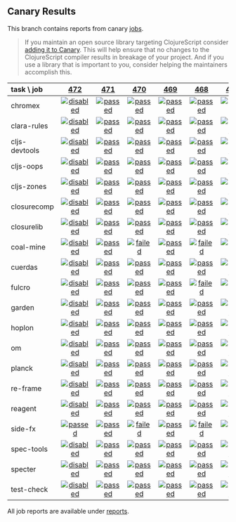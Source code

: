 ## Canary Results

This branch contains reports from canary [jobs](https://github.com/cljs-oss/canary/tree/jobs).

> If you maintain an open source library targeting ClojureScript consider [adding it to Canary](https://github.com/cljs-oss/canary/tree/master#how-to-participate). This will help ensure that no changes to the ClojureScript compiler results in breakage of your project. And if you use a library that is important to you, consider helping the maintainers accomplish this.

[//]: # (begin_overview_table)

| task \ job | <a href="reports/2018/07/07/job-000472-1.10.361-275082c" title="job #472 finished on 2018-07-07">472</a> | <a href="reports/2018/07/07/job-000471-1.10.360-b5e8dbd" title="job #471 finished on 2018-07-07">471</a> | <a href="reports/2018/07/06/job-000470-1.10.381-3b763f1" title="job #470 finished on 2018-07-06">470</a> | <a href="reports/2018/07/06/job-000469-1.10.360-b5e8dbd" title="job #469 finished on 2018-07-06">469</a> | <a href="reports/2018/07/06/job-000468-1.10.378-786f48d" title="job #468 finished on 2018-07-06">468</a> | <a href="reports/2018/07/06/job-000467-1.10.377-071e76b" title="job #467 finished on 2018-07-06">467</a> | <a href="reports/2018/07/05/job-000466-1.10.357-e03e416" title="job #466 finished on 2018-07-05">466</a> | <a href="reports/2018/07/05/job-000465-1.10.356-88390da" title="job #465 finished on 2018-07-05">465</a> | <a href="reports/2018/07/05/job-000464-1.10.356-88390da" title="job #464 finished on 2018-07-05">464</a> | <a href="reports/2018/07/04/job-000463-1.10.352-ea53fd0" title="job #463 finished on 2018-07-04">463</a> |
| :--- | :---: | :---: | :---: | :---: | :---: | :---: | :---: | :---: | :---: | :---: |
| chromex | <a href="reports/2018/07/07/job-000472-1.10.361-275082c#-chromex"><img title="disabled" src="http://box.binaryage.com/s-disabled.svg"><a> | <a href="reports/2018/07/07/job-000471-1.10.360-b5e8dbd#-chromex"><img title="passed" src="http://box.binaryage.com/s-passed.svg"><a> | <a href="reports/2018/07/06/job-000470-1.10.381-3b763f1#-chromex"><img title="passed" src="http://box.binaryage.com/s-passed.svg"><a> | <a href="reports/2018/07/06/job-000469-1.10.360-b5e8dbd#-chromex"><img title="passed" src="http://box.binaryage.com/s-passed.svg"><a> | <a href="reports/2018/07/06/job-000468-1.10.378-786f48d#-chromex"><img title="passed" src="http://box.binaryage.com/s-passed.svg"><a> | <a href="reports/2018/07/06/job-000467-1.10.377-071e76b#-chromex"><img title="failed" src="http://box.binaryage.com/s-failed.svg"><a> | <a href="reports/2018/07/05/job-000466-1.10.357-e03e416#-chromex"><img title="passed" src="http://box.binaryage.com/s-passed.svg"><a> | <a href="reports/2018/07/05/job-000465-1.10.356-88390da#-chromex"><img title="failed" src="http://box.binaryage.com/s-failed.svg"><a> | <a href="reports/2018/07/05/job-000464-1.10.356-88390da#-chromex"><img title="failed" src="http://box.binaryage.com/s-failed.svg"><a> | <a href="reports/2018/07/04/job-000463-1.10.352-ea53fd0#-chromex"><img title="disabled" src="http://box.binaryage.com/s-disabled.svg"><a> |
| clara-rules | <a href="reports/2018/07/07/job-000472-1.10.361-275082c#-clara-rules"><img title="disabled" src="http://box.binaryage.com/s-disabled.svg"><a> | <a href="reports/2018/07/07/job-000471-1.10.360-b5e8dbd#-clara-rules"><img title="passed" src="http://box.binaryage.com/s-passed.svg"><a> | <a href="reports/2018/07/06/job-000470-1.10.381-3b763f1#-clara-rules"><img title="passed" src="http://box.binaryage.com/s-passed.svg"><a> | <a href="reports/2018/07/06/job-000469-1.10.360-b5e8dbd#-clara-rules"><img title="passed" src="http://box.binaryage.com/s-passed.svg"><a> | <a href="reports/2018/07/06/job-000468-1.10.378-786f48d#-clara-rules"><img title="passed" src="http://box.binaryage.com/s-passed.svg"><a> | <a href="reports/2018/07/06/job-000467-1.10.377-071e76b#-clara-rules"><img title="passed" src="http://box.binaryage.com/s-passed.svg"><a> | <a href="reports/2018/07/05/job-000466-1.10.357-e03e416#-clara-rules"><img title="passed" src="http://box.binaryage.com/s-passed.svg"><a> | <a href="reports/2018/07/05/job-000465-1.10.356-88390da#-clara-rules"><img title="passed" src="http://box.binaryage.com/s-passed.svg"><a> | <a href="reports/2018/07/05/job-000464-1.10.356-88390da#-clara-rules"><img title="failed" src="http://box.binaryage.com/s-failed.svg"><a> | <a href="reports/2018/07/04/job-000463-1.10.352-ea53fd0#-clara-rules"><img title="disabled" src="http://box.binaryage.com/s-disabled.svg"><a> |
| cljs-devtools | <a href="reports/2018/07/07/job-000472-1.10.361-275082c#-cljs-devtools"><img title="disabled" src="http://box.binaryage.com/s-disabled.svg"><a> | <a href="reports/2018/07/07/job-000471-1.10.360-b5e8dbd#-cljs-devtools"><img title="passed" src="http://box.binaryage.com/s-passed.svg"><a> | <a href="reports/2018/07/06/job-000470-1.10.381-3b763f1#-cljs-devtools"><img title="passed" src="http://box.binaryage.com/s-passed.svg"><a> | <a href="reports/2018/07/06/job-000469-1.10.360-b5e8dbd#-cljs-devtools"><img title="passed" src="http://box.binaryage.com/s-passed.svg"><a> | <a href="reports/2018/07/06/job-000468-1.10.378-786f48d#-cljs-devtools"><img title="passed" src="http://box.binaryage.com/s-passed.svg"><a> | <a href="reports/2018/07/06/job-000467-1.10.377-071e76b#-cljs-devtools"><img title="passed" src="http://box.binaryage.com/s-passed.svg"><a> | <a href="reports/2018/07/05/job-000466-1.10.357-e03e416#-cljs-devtools"><img title="passed" src="http://box.binaryage.com/s-passed.svg"><a> | <a href="reports/2018/07/05/job-000465-1.10.356-88390da#-cljs-devtools"><img title="passed" src="http://box.binaryage.com/s-passed.svg"><a> | <a href="reports/2018/07/05/job-000464-1.10.356-88390da#-cljs-devtools"><img title="failed" src="http://box.binaryage.com/s-failed.svg"><a> | <a href="reports/2018/07/04/job-000463-1.10.352-ea53fd0#-cljs-devtools"><img title="disabled" src="http://box.binaryage.com/s-disabled.svg"><a> |
| cljs-oops | <a href="reports/2018/07/07/job-000472-1.10.361-275082c#-cljs-oops"><img title="disabled" src="http://box.binaryage.com/s-disabled.svg"><a> | <a href="reports/2018/07/07/job-000471-1.10.360-b5e8dbd#-cljs-oops"><img title="passed" src="http://box.binaryage.com/s-passed.svg"><a> | <a href="reports/2018/07/06/job-000470-1.10.381-3b763f1#-cljs-oops"><img title="passed" src="http://box.binaryage.com/s-passed.svg"><a> | <a href="reports/2018/07/06/job-000469-1.10.360-b5e8dbd#-cljs-oops"><img title="passed" src="http://box.binaryage.com/s-passed.svg"><a> | <a href="reports/2018/07/06/job-000468-1.10.378-786f48d#-cljs-oops"><img title="passed" src="http://box.binaryage.com/s-passed.svg"><a> | <a href="reports/2018/07/06/job-000467-1.10.377-071e76b#-cljs-oops"><img title="passed" src="http://box.binaryage.com/s-passed.svg"><a> | <a href="reports/2018/07/05/job-000466-1.10.357-e03e416#-cljs-oops"><img title="passed" src="http://box.binaryage.com/s-passed.svg"><a> | <a href="reports/2018/07/05/job-000465-1.10.356-88390da#-cljs-oops"><img title="failed" src="http://box.binaryage.com/s-failed.svg"><a> | <a href="reports/2018/07/05/job-000464-1.10.356-88390da#-cljs-oops"><img title="failed" src="http://box.binaryage.com/s-failed.svg"><a> | <a href="reports/2018/07/04/job-000463-1.10.352-ea53fd0#-cljs-oops"><img title="disabled" src="http://box.binaryage.com/s-disabled.svg"><a> |
| cljs-zones | <a href="reports/2018/07/07/job-000472-1.10.361-275082c#-cljs-zones"><img title="disabled" src="http://box.binaryage.com/s-disabled.svg"><a> | <a href="reports/2018/07/07/job-000471-1.10.360-b5e8dbd#-cljs-zones"><img title="passed" src="http://box.binaryage.com/s-passed.svg"><a> | <a href="reports/2018/07/06/job-000470-1.10.381-3b763f1#-cljs-zones"><img title="passed" src="http://box.binaryage.com/s-passed.svg"><a> | <a href="reports/2018/07/06/job-000469-1.10.360-b5e8dbd#-cljs-zones"><img title="passed" src="http://box.binaryage.com/s-passed.svg"><a> | <a href="reports/2018/07/06/job-000468-1.10.378-786f48d#-cljs-zones"><img title="passed" src="http://box.binaryage.com/s-passed.svg"><a> | <a href="reports/2018/07/06/job-000467-1.10.377-071e76b#-cljs-zones"><img title="passed" src="http://box.binaryage.com/s-passed.svg"><a> | <a href="reports/2018/07/05/job-000466-1.10.357-e03e416#-cljs-zones"><img title="passed" src="http://box.binaryage.com/s-passed.svg"><a> | <a href="reports/2018/07/05/job-000465-1.10.356-88390da#-cljs-zones"><img title="passed" src="http://box.binaryage.com/s-passed.svg"><a> | <a href="reports/2018/07/05/job-000464-1.10.356-88390da#-cljs-zones"><img title="failed" src="http://box.binaryage.com/s-failed.svg"><a> | <a href="reports/2018/07/04/job-000463-1.10.352-ea53fd0#-cljs-zones"><img title="disabled" src="http://box.binaryage.com/s-disabled.svg"><a> |
| closurecomp | <a href="reports/2018/07/07/job-000472-1.10.361-275082c#-closurecomp"><img title="disabled" src="http://box.binaryage.com/s-disabled.svg"><a> | <a href="reports/2018/07/07/job-000471-1.10.360-b5e8dbd#-closurecomp"><img title="passed" src="http://box.binaryage.com/s-passed.svg"><a> | <a href="reports/2018/07/06/job-000470-1.10.381-3b763f1#-closurecomp"><img title="passed" src="http://box.binaryage.com/s-passed.svg"><a> | <a href="reports/2018/07/06/job-000469-1.10.360-b5e8dbd#-closurecomp"><img title="passed" src="http://box.binaryage.com/s-passed.svg"><a> | <a href="reports/2018/07/06/job-000468-1.10.378-786f48d#-closurecomp"><img title="passed" src="http://box.binaryage.com/s-passed.svg"><a> | <a href="reports/2018/07/06/job-000467-1.10.377-071e76b#-closurecomp"><img title="passed" src="http://box.binaryage.com/s-passed.svg"><a> | <a href="reports/2018/07/05/job-000466-1.10.357-e03e416#-closurecomp"><img title="passed" src="http://box.binaryage.com/s-passed.svg"><a> | <a href="reports/2018/07/05/job-000465-1.10.356-88390da#-closurecomp"><img title="passed" src="http://box.binaryage.com/s-passed.svg"><a> | <a href="reports/2018/07/05/job-000464-1.10.356-88390da#-closurecomp"><img title="passed" src="http://box.binaryage.com/s-passed.svg"><a> | <a href="reports/2018/07/04/job-000463-1.10.352-ea53fd0#-closurecomp"><img title="disabled" src="http://box.binaryage.com/s-disabled.svg"><a> |
| closurelib | <a href="reports/2018/07/07/job-000472-1.10.361-275082c#-closurelib"><img title="disabled" src="http://box.binaryage.com/s-disabled.svg"><a> | <a href="reports/2018/07/07/job-000471-1.10.360-b5e8dbd#-closurelib"><img title="passed" src="http://box.binaryage.com/s-passed.svg"><a> | <a href="reports/2018/07/06/job-000470-1.10.381-3b763f1#-closurelib"><img title="passed" src="http://box.binaryage.com/s-passed.svg"><a> | <a href="reports/2018/07/06/job-000469-1.10.360-b5e8dbd#-closurelib"><img title="passed" src="http://box.binaryage.com/s-passed.svg"><a> | <a href="reports/2018/07/06/job-000468-1.10.378-786f48d#-closurelib"><img title="passed" src="http://box.binaryage.com/s-passed.svg"><a> | <a href="reports/2018/07/06/job-000467-1.10.377-071e76b#-closurelib"><img title="passed" src="http://box.binaryage.com/s-passed.svg"><a> | <a href="reports/2018/07/05/job-000466-1.10.357-e03e416#-closurelib"><img title="passed" src="http://box.binaryage.com/s-passed.svg"><a> | <a href="reports/2018/07/05/job-000465-1.10.356-88390da#-closurelib"><img title="passed" src="http://box.binaryage.com/s-passed.svg"><a> | <a href="reports/2018/07/05/job-000464-1.10.356-88390da#-closurelib"><img title="passed" src="http://box.binaryage.com/s-passed.svg"><a> | <a href="reports/2018/07/04/job-000463-1.10.352-ea53fd0#-closurelib"><img title="disabled" src="http://box.binaryage.com/s-disabled.svg"><a> |
| coal-mine | <a href="reports/2018/07/07/job-000472-1.10.361-275082c#-coal-mine"><img title="disabled" src="http://box.binaryage.com/s-disabled.svg"><a> | <a href="reports/2018/07/07/job-000471-1.10.360-b5e8dbd#-coal-mine"><img title="passed" src="http://box.binaryage.com/s-passed.svg"><a> | <a href="reports/2018/07/06/job-000470-1.10.381-3b763f1#-coal-mine"><img title="failed" src="http://box.binaryage.com/s-failed.svg"><a> | <a href="reports/2018/07/06/job-000469-1.10.360-b5e8dbd#-coal-mine"><img title="passed" src="http://box.binaryage.com/s-passed.svg"><a> | <a href="reports/2018/07/06/job-000468-1.10.378-786f48d#-coal-mine"><img title="failed" src="http://box.binaryage.com/s-failed.svg"><a> | <a href="reports/2018/07/06/job-000467-1.10.377-071e76b#-coal-mine"><img title="failed" src="http://box.binaryage.com/s-failed.svg"><a> | <a href="reports/2018/07/05/job-000466-1.10.357-e03e416#-coal-mine"><img title="failed" src="http://box.binaryage.com/s-failed.svg"><a> | <a href="reports/2018/07/05/job-000465-1.10.356-88390da#-coal-mine"><img title="failed" src="http://box.binaryage.com/s-failed.svg"><a> | <a href="reports/2018/07/05/job-000464-1.10.356-88390da#-coal-mine"><img title="failed" src="http://box.binaryage.com/s-failed.svg"><a> | <a href="reports/2018/07/04/job-000463-1.10.352-ea53fd0#-coal-mine"><img title="passed" src="http://box.binaryage.com/s-passed.svg"><a> |
| cuerdas | <a href="reports/2018/07/07/job-000472-1.10.361-275082c#-cuerdas"><img title="disabled" src="http://box.binaryage.com/s-disabled.svg"><a> | <a href="reports/2018/07/07/job-000471-1.10.360-b5e8dbd#-cuerdas"><img title="passed" src="http://box.binaryage.com/s-passed.svg"><a> | <a href="reports/2018/07/06/job-000470-1.10.381-3b763f1#-cuerdas"><img title="passed" src="http://box.binaryage.com/s-passed.svg"><a> | <a href="reports/2018/07/06/job-000469-1.10.360-b5e8dbd#-cuerdas"><img title="passed" src="http://box.binaryage.com/s-passed.svg"><a> | <a href="reports/2018/07/06/job-000468-1.10.378-786f48d#-cuerdas"><img title="passed" src="http://box.binaryage.com/s-passed.svg"><a> | <a href="reports/2018/07/06/job-000467-1.10.377-071e76b#-cuerdas"><img title="passed" src="http://box.binaryage.com/s-passed.svg"><a> | <a href="reports/2018/07/05/job-000466-1.10.357-e03e416#-cuerdas"><img title="passed" src="http://box.binaryage.com/s-passed.svg"><a> | <a href="reports/2018/07/05/job-000465-1.10.356-88390da#-cuerdas"><img title="passed" src="http://box.binaryage.com/s-passed.svg"><a> | <a href="reports/2018/07/05/job-000464-1.10.356-88390da#-cuerdas"><img title="passed" src="http://box.binaryage.com/s-passed.svg"><a> | <a href="reports/2018/07/04/job-000463-1.10.352-ea53fd0#-cuerdas"><img title="disabled" src="http://box.binaryage.com/s-disabled.svg"><a> |
| fulcro | <a href="reports/2018/07/07/job-000472-1.10.361-275082c#-fulcro"><img title="disabled" src="http://box.binaryage.com/s-disabled.svg"><a> | <a href="reports/2018/07/07/job-000471-1.10.360-b5e8dbd#-fulcro"><img title="passed" src="http://box.binaryage.com/s-passed.svg"><a> | <a href="reports/2018/07/06/job-000470-1.10.381-3b763f1#-fulcro"><img title="passed" src="http://box.binaryage.com/s-passed.svg"><a> | <a href="reports/2018/07/06/job-000469-1.10.360-b5e8dbd#-fulcro"><img title="passed" src="http://box.binaryage.com/s-passed.svg"><a> | <a href="reports/2018/07/06/job-000468-1.10.378-786f48d#-fulcro"><img title="failed" src="http://box.binaryage.com/s-failed.svg"><a> | <a href="reports/2018/07/06/job-000467-1.10.377-071e76b#-fulcro"><img title="failed" src="http://box.binaryage.com/s-failed.svg"><a> | <a href="reports/2018/07/05/job-000466-1.10.357-e03e416#-fulcro"><img title="passed" src="http://box.binaryage.com/s-passed.svg"><a> | <a href="reports/2018/07/05/job-000465-1.10.356-88390da#-fulcro"><img title="passed" src="http://box.binaryage.com/s-passed.svg"><a> | <a href="reports/2018/07/05/job-000464-1.10.356-88390da#-fulcro"><img title="failed" src="http://box.binaryage.com/s-failed.svg"><a> | <a href="reports/2018/07/04/job-000463-1.10.352-ea53fd0#-fulcro"><img title="disabled" src="http://box.binaryage.com/s-disabled.svg"><a> |
| garden | <a href="reports/2018/07/07/job-000472-1.10.361-275082c#-garden"><img title="disabled" src="http://box.binaryage.com/s-disabled.svg"><a> | <a href="reports/2018/07/07/job-000471-1.10.360-b5e8dbd#-garden"><img title="passed" src="http://box.binaryage.com/s-passed.svg"><a> | <a href="reports/2018/07/06/job-000470-1.10.381-3b763f1#-garden"><img title="passed" src="http://box.binaryage.com/s-passed.svg"><a> | <a href="reports/2018/07/06/job-000469-1.10.360-b5e8dbd#-garden"><img title="passed" src="http://box.binaryage.com/s-passed.svg"><a> | <a href="reports/2018/07/06/job-000468-1.10.378-786f48d#-garden"><img title="passed" src="http://box.binaryage.com/s-passed.svg"><a> | <a href="reports/2018/07/06/job-000467-1.10.377-071e76b#-garden"><img title="passed" src="http://box.binaryage.com/s-passed.svg"><a> | <a href="reports/2018/07/05/job-000466-1.10.357-e03e416#-garden"><img title="passed" src="http://box.binaryage.com/s-passed.svg"><a> | <a href="reports/2018/07/05/job-000465-1.10.356-88390da#-garden"><img title="passed" src="http://box.binaryage.com/s-passed.svg"><a> | <a href="reports/2018/07/05/job-000464-1.10.356-88390da#-garden"><img title="passed" src="http://box.binaryage.com/s-passed.svg"><a> | <a href="reports/2018/07/04/job-000463-1.10.352-ea53fd0#-garden"><img title="disabled" src="http://box.binaryage.com/s-disabled.svg"><a> |
| hoplon | <a href="reports/2018/07/07/job-000472-1.10.361-275082c#-hoplon"><img title="disabled" src="http://box.binaryage.com/s-disabled.svg"><a> | <a href="reports/2018/07/07/job-000471-1.10.360-b5e8dbd#-hoplon"><img title="passed" src="http://box.binaryage.com/s-passed.svg"><a> | <a href="reports/2018/07/06/job-000470-1.10.381-3b763f1#-hoplon"><img title="passed" src="http://box.binaryage.com/s-passed.svg"><a> | <a href="reports/2018/07/06/job-000469-1.10.360-b5e8dbd#-hoplon"><img title="passed" src="http://box.binaryage.com/s-passed.svg"><a> | <a href="reports/2018/07/06/job-000468-1.10.378-786f48d#-hoplon"><img title="passed" src="http://box.binaryage.com/s-passed.svg"><a> | <a href="reports/2018/07/06/job-000467-1.10.377-071e76b#-hoplon"><img title="passed" src="http://box.binaryage.com/s-passed.svg"><a> | <a href="reports/2018/07/05/job-000466-1.10.357-e03e416#-hoplon"><img title="passed" src="http://box.binaryage.com/s-passed.svg"><a> | <a href="reports/2018/07/05/job-000465-1.10.356-88390da#-hoplon"><img title="passed" src="http://box.binaryage.com/s-passed.svg"><a> | <a href="reports/2018/07/05/job-000464-1.10.356-88390da#-hoplon"><img title="passed" src="http://box.binaryage.com/s-passed.svg"><a> | <a href="reports/2018/07/04/job-000463-1.10.352-ea53fd0#-hoplon"><img title="disabled" src="http://box.binaryage.com/s-disabled.svg"><a> |
| om | <a href="reports/2018/07/07/job-000472-1.10.361-275082c#-om"><img title="disabled" src="http://box.binaryage.com/s-disabled.svg"><a> | <a href="reports/2018/07/07/job-000471-1.10.360-b5e8dbd#-om"><img title="passed" src="http://box.binaryage.com/s-passed.svg"><a> | <a href="reports/2018/07/06/job-000470-1.10.381-3b763f1#-om"><img title="passed" src="http://box.binaryage.com/s-passed.svg"><a> | <a href="reports/2018/07/06/job-000469-1.10.360-b5e8dbd#-om"><img title="passed" src="http://box.binaryage.com/s-passed.svg"><a> | <a href="reports/2018/07/06/job-000468-1.10.378-786f48d#-om"><img title="passed" src="http://box.binaryage.com/s-passed.svg"><a> | <a href="reports/2018/07/06/job-000467-1.10.377-071e76b#-om"><img title="passed" src="http://box.binaryage.com/s-passed.svg"><a> | <a href="reports/2018/07/05/job-000466-1.10.357-e03e416#-om"><img title="passed" src="http://box.binaryage.com/s-passed.svg"><a> | <a href="reports/2018/07/05/job-000465-1.10.356-88390da#-om"><img title="passed" src="http://box.binaryage.com/s-passed.svg"><a> | <a href="reports/2018/07/05/job-000464-1.10.356-88390da#-om"><img title="failed" src="http://box.binaryage.com/s-failed.svg"><a> | <a href="reports/2018/07/04/job-000463-1.10.352-ea53fd0#-om"><img title="disabled" src="http://box.binaryage.com/s-disabled.svg"><a> |
| planck | <a href="reports/2018/07/07/job-000472-1.10.361-275082c#-planck"><img title="disabled" src="http://box.binaryage.com/s-disabled.svg"><a> | <a href="reports/2018/07/07/job-000471-1.10.360-b5e8dbd#-planck"><img title="passed" src="http://box.binaryage.com/s-passed.svg"><a> | <a href="reports/2018/07/06/job-000470-1.10.381-3b763f1#-planck"><img title="passed" src="http://box.binaryage.com/s-passed.svg"><a> | <a href="reports/2018/07/06/job-000469-1.10.360-b5e8dbd#-planck"><img title="passed" src="http://box.binaryage.com/s-passed.svg"><a> | <a href="reports/2018/07/06/job-000468-1.10.378-786f48d#-planck"><img title="passed" src="http://box.binaryage.com/s-passed.svg"><a> | <a href="reports/2018/07/06/job-000467-1.10.377-071e76b#-planck"><img title="passed" src="http://box.binaryage.com/s-passed.svg"><a> | <a href="reports/2018/07/05/job-000466-1.10.357-e03e416#-planck"><img title="failed" src="http://box.binaryage.com/s-failed.svg"><a> | <a href="reports/2018/07/05/job-000465-1.10.356-88390da#-planck"><img title="passed" src="http://box.binaryage.com/s-passed.svg"><a> | <a href="reports/2018/07/05/job-000464-1.10.356-88390da#-planck"><img title="failed" src="http://box.binaryage.com/s-failed.svg"><a> | <a href="reports/2018/07/04/job-000463-1.10.352-ea53fd0#-planck"><img title="disabled" src="http://box.binaryage.com/s-disabled.svg"><a> |
| re-frame | <a href="reports/2018/07/07/job-000472-1.10.361-275082c#-re-frame"><img title="disabled" src="http://box.binaryage.com/s-disabled.svg"><a> | <a href="reports/2018/07/07/job-000471-1.10.360-b5e8dbd#-re-frame"><img title="passed" src="http://box.binaryage.com/s-passed.svg"><a> | <a href="reports/2018/07/06/job-000470-1.10.381-3b763f1#-re-frame"><img title="passed" src="http://box.binaryage.com/s-passed.svg"><a> | <a href="reports/2018/07/06/job-000469-1.10.360-b5e8dbd#-re-frame"><img title="passed" src="http://box.binaryage.com/s-passed.svg"><a> | <a href="reports/2018/07/06/job-000468-1.10.378-786f48d#-re-frame"><img title="passed" src="http://box.binaryage.com/s-passed.svg"><a> | <a href="reports/2018/07/06/job-000467-1.10.377-071e76b#-re-frame"><img title="passed" src="http://box.binaryage.com/s-passed.svg"><a> | <a href="reports/2018/07/05/job-000466-1.10.357-e03e416#-re-frame"><img title="passed" src="http://box.binaryage.com/s-passed.svg"><a> | <a href="reports/2018/07/05/job-000465-1.10.356-88390da#-re-frame"><img title="passed" src="http://box.binaryage.com/s-passed.svg"><a> | <a href="reports/2018/07/05/job-000464-1.10.356-88390da#-re-frame"><img title="passed" src="http://box.binaryage.com/s-passed.svg"><a> | <a href="reports/2018/07/04/job-000463-1.10.352-ea53fd0#-re-frame"><img title="disabled" src="http://box.binaryage.com/s-disabled.svg"><a> |
| reagent | <a href="reports/2018/07/07/job-000472-1.10.361-275082c#-reagent"><img title="disabled" src="http://box.binaryage.com/s-disabled.svg"><a> | <a href="reports/2018/07/07/job-000471-1.10.360-b5e8dbd#-reagent"><img title="passed" src="http://box.binaryage.com/s-passed.svg"><a> | <a href="reports/2018/07/06/job-000470-1.10.381-3b763f1#-reagent"><img title="passed" src="http://box.binaryage.com/s-passed.svg"><a> | <a href="reports/2018/07/06/job-000469-1.10.360-b5e8dbd#-reagent"><img title="passed" src="http://box.binaryage.com/s-passed.svg"><a> | <a href="reports/2018/07/06/job-000468-1.10.378-786f48d#-reagent"><img title="passed" src="http://box.binaryage.com/s-passed.svg"><a> | <a href="reports/2018/07/06/job-000467-1.10.377-071e76b#-reagent"><img title="passed" src="http://box.binaryage.com/s-passed.svg"><a> | <a href="reports/2018/07/05/job-000466-1.10.357-e03e416#-reagent"><img title="passed" src="http://box.binaryage.com/s-passed.svg"><a> | <a href="reports/2018/07/05/job-000465-1.10.356-88390da#-reagent"><img title="passed" src="http://box.binaryage.com/s-passed.svg"><a> | <a href="reports/2018/07/05/job-000464-1.10.356-88390da#-reagent"><img title="failed" src="http://box.binaryage.com/s-failed.svg"><a> | <a href="reports/2018/07/04/job-000463-1.10.352-ea53fd0#-reagent"><img title="disabled" src="http://box.binaryage.com/s-disabled.svg"><a> |
| side-fx | <a href="reports/2018/07/07/job-000472-1.10.361-275082c#-side-fx"><img title="passed" src="http://box.binaryage.com/s-passed.svg"><a> | <a href="reports/2018/07/07/job-000471-1.10.360-b5e8dbd#-side-fx"><img title="passed" src="http://box.binaryage.com/s-passed.svg"><a> | <a href="reports/2018/07/06/job-000470-1.10.381-3b763f1#-side-fx"><img title="failed" src="http://box.binaryage.com/s-failed.svg"><a> | <a href="reports/2018/07/06/job-000469-1.10.360-b5e8dbd#-side-fx"><img title="passed" src="http://box.binaryage.com/s-passed.svg"><a> | <a href="reports/2018/07/06/job-000468-1.10.378-786f48d#-side-fx"><img title="failed" src="http://box.binaryage.com/s-failed.svg"><a> | <a href="reports/2018/07/06/job-000467-1.10.377-071e76b#-side-fx"><img title="failed" src="http://box.binaryage.com/s-failed.svg"><a> | <a href="reports/2018/07/05/job-000466-1.10.357-e03e416#-side-fx"><img title="failed" src="http://box.binaryage.com/s-failed.svg"><a> | <a href="reports/2018/07/05/job-000465-1.10.356-88390da#-side-fx"><img title="passed" src="http://box.binaryage.com/s-passed.svg"><a> | <a href="reports/2018/07/05/job-000464-1.10.356-88390da#-side-fx"><img title="passed" src="http://box.binaryage.com/s-passed.svg"><a> | <a href="reports/2018/07/04/job-000463-1.10.352-ea53fd0#-side-fx"><img title="disabled" src="http://box.binaryage.com/s-disabled.svg"><a> |
| spec-tools | <a href="reports/2018/07/07/job-000472-1.10.361-275082c#-spec-tools"><img title="disabled" src="http://box.binaryage.com/s-disabled.svg"><a> | <a href="reports/2018/07/07/job-000471-1.10.360-b5e8dbd#-spec-tools"><img title="passed" src="http://box.binaryage.com/s-passed.svg"><a> | <a href="reports/2018/07/06/job-000470-1.10.381-3b763f1#-spec-tools"><img title="passed" src="http://box.binaryage.com/s-passed.svg"><a> | <a href="reports/2018/07/06/job-000469-1.10.360-b5e8dbd#-spec-tools"><img title="passed" src="http://box.binaryage.com/s-passed.svg"><a> | <a href="reports/2018/07/06/job-000468-1.10.378-786f48d#-spec-tools"><img title="passed" src="http://box.binaryage.com/s-passed.svg"><a> | <a href="reports/2018/07/06/job-000467-1.10.377-071e76b#-spec-tools"><img title="passed" src="http://box.binaryage.com/s-passed.svg"><a> | <a href="reports/2018/07/05/job-000466-1.10.357-e03e416#-spec-tools"><img title="passed" src="http://box.binaryage.com/s-passed.svg"><a> | <a href="reports/2018/07/05/job-000465-1.10.356-88390da#-spec-tools"><img title="passed" src="http://box.binaryage.com/s-passed.svg"><a> | <a href="reports/2018/07/05/job-000464-1.10.356-88390da#-spec-tools"><img title="passed" src="http://box.binaryage.com/s-passed.svg"><a> | <a href="reports/2018/07/04/job-000463-1.10.352-ea53fd0#-spec-tools"><img title="disabled" src="http://box.binaryage.com/s-disabled.svg"><a> |
| specter | <a href="reports/2018/07/07/job-000472-1.10.361-275082c#-specter"><img title="disabled" src="http://box.binaryage.com/s-disabled.svg"><a> | <a href="reports/2018/07/07/job-000471-1.10.360-b5e8dbd#-specter"><img title="passed" src="http://box.binaryage.com/s-passed.svg"><a> | <a href="reports/2018/07/06/job-000470-1.10.381-3b763f1#-specter"><img title="passed" src="http://box.binaryage.com/s-passed.svg"><a> | <a href="reports/2018/07/06/job-000469-1.10.360-b5e8dbd#-specter"><img title="passed" src="http://box.binaryage.com/s-passed.svg"><a> | <a href="reports/2018/07/06/job-000468-1.10.378-786f48d#-specter"><img title="passed" src="http://box.binaryage.com/s-passed.svg"><a> | <a href="reports/2018/07/06/job-000467-1.10.377-071e76b#-specter"><img title="passed" src="http://box.binaryage.com/s-passed.svg"><a> | <a href="reports/2018/07/05/job-000466-1.10.357-e03e416#-specter"><img title="passed" src="http://box.binaryage.com/s-passed.svg"><a> | <a href="reports/2018/07/05/job-000465-1.10.356-88390da#-specter"><img title="passed" src="http://box.binaryage.com/s-passed.svg"><a> | <a href="reports/2018/07/05/job-000464-1.10.356-88390da#-specter"><img title="passed" src="http://box.binaryage.com/s-passed.svg"><a> | <a href="reports/2018/07/04/job-000463-1.10.352-ea53fd0#-specter"><img title="disabled" src="http://box.binaryage.com/s-disabled.svg"><a> |
| test-check | <a href="reports/2018/07/07/job-000472-1.10.361-275082c#-test-check"><img title="disabled" src="http://box.binaryage.com/s-disabled.svg"><a> | <a href="reports/2018/07/07/job-000471-1.10.360-b5e8dbd#-test-check"><img title="passed" src="http://box.binaryage.com/s-passed.svg"><a> | <a href="reports/2018/07/06/job-000470-1.10.381-3b763f1#-test-check"><img title="passed" src="http://box.binaryage.com/s-passed.svg"><a> | <a href="reports/2018/07/06/job-000469-1.10.360-b5e8dbd#-test-check"><img title="passed" src="http://box.binaryage.com/s-passed.svg"><a> | <a href="reports/2018/07/06/job-000468-1.10.378-786f48d#-test-check"><img title="passed" src="http://box.binaryage.com/s-passed.svg"><a> | <a href="reports/2018/07/06/job-000467-1.10.377-071e76b#-test-check"><img title="passed" src="http://box.binaryage.com/s-passed.svg"><a> | <a href="reports/2018/07/05/job-000466-1.10.357-e03e416#-test-check"><img title="passed" src="http://box.binaryage.com/s-passed.svg"><a> | <a href="reports/2018/07/05/job-000465-1.10.356-88390da#-test-check"><img title="passed" src="http://box.binaryage.com/s-passed.svg"><a> | <a href="reports/2018/07/05/job-000464-1.10.356-88390da#-test-check"><img title="passed" src="http://box.binaryage.com/s-passed.svg"><a> | <a href="reports/2018/07/04/job-000463-1.10.352-ea53fd0#-test-check"><img title="disabled" src="http://box.binaryage.com/s-disabled.svg"><a> |

[//]: # (end_overview_table)

All job reports are available under [reports](reports).

